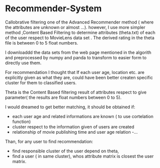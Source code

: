 # Recommender-System

Callobrative filtering one of the Advanced Recommender method ( where the attributes are unknown or almost ...). however, I use more simpler method ,Content Based Filtering to determine attributes (theta.txt) of each of the user respect to MovieLens data set . The derived rating in the theta file is between 0 to 5 float numbers.

I downloaddd the data sets from the web page mentioned in the algorith and preprocessed by numpy and panda to transform to easier form to directly use them. 

For recommendation I thought that If each user age, location etc. are explicitly given as what they are, could have been better createn specific cluster for them to classified users. 

Theta is the Content Based filtering result of attributes respect to give parameter( the results are float numbers between 0 to 5). 

I would dreamed to get better matching, it should be obtained if:

- each user age and related informations are known ( to use cortelation function)
- cluster respect to the information given of users are created
- relationship of movie publishing time and user age relation
-...

Than, for any user to find recommendation:
- find responsible cluster of the user depend on theta,
- find a user ( in same cluster), whos attribute matrix is closest the user matrix.
